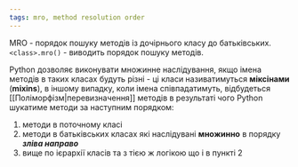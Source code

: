 ```yaml
---
tags: mro, method resolution order
---
```

MRO - порядок пошуку методів із дочірнього класу до батьківських.
`<class>.mro()` - виводить порядок пошуку методів.

Python дозволяє виконувати множинне наслідування, якщо імена методів в таких класах будуть різні - ці класи називатимуться **міксінами** (**mixins**), в іншому випадку, коли імена співпадатимуть, відбудеться [[Поліморфізм|перевизначення]] методів в результаті чого Python шукатиме методи за наступним порядком:
1. методи в поточному класі
2. методи в батьківських класах які наслідувані **множинно** в порядку ***зліва направо***
3. вище по ієрархії класів та з тією ж логікою що і в пункті 2
